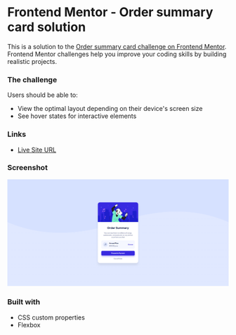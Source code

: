 # Frontend Mentor - Order summary card solution

This is a solution to the [Order summary card challenge on Frontend Mentor](https://www.frontendmentor.io/challenges/order-summary-component-QlPmajDUj). Frontend Mentor challenges help you improve your coding skills by building realistic projects. 

### The challenge

Users should be able to:

- View the optimal layout depending on their device's screen size
- See hover states for interactive elements

### Links

- [Live Site URL](https://fernandolopezl.github.io/order-summary-component/)
  
### Screenshot

![](./screenshot.png)

### Built with

- CSS custom properties
- Flexbox